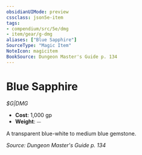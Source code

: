 ```yaml
---
obsidianUIMode: preview
cssclass: json5e-item
tags:
- compendium/src/5e/dmg
- item/gear/g-dmg
aliases: ["Blue Sapphire"]
SourceType: "Magic Item"
NoteIcon: magicitem
BookSource: Dungeon Master's Guide p. 134
---
```

# Blue Sapphire
*$G|DMG*  

- **Cost**: 1,000 gp
- **Weight**: ⏤

A transparent blue-white to medium blue gemstone.

*Source: Dungeon Master's Guide p. 134*